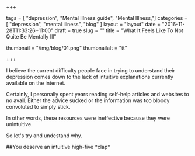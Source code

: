 +++

tags = [ "depression", "Mental Illness guide", "Mental Illness,"]
categories = [ "depression", "mental illness", "blog" ]
layout = "layout"
date = "2016-11-28T11:33:26+11:00"
draft = true
slug = ""
title = "What It Feels Like To Not Quite Be Mentally Ill"

thumbnail = "/img/blog/01.png"
thumbnailalt = "tt"

+++




I believe the current difficulty people face in trying to understand their depression comes down to the lack of intuitive explanations currently available on the internet.

Certainly, I personally spent years reading self-help articles and websites to no avail. Either the advice sucked or the information was too bloody convoluted to simply stick. 

In other words, these resources were ineffective because they were unintuitive.  

So let's try and undestand why.

##You deserve an intuitive high-five \*clap\*

